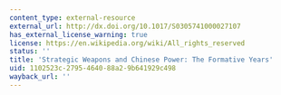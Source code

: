 ```yaml
---
content_type: external-resource
external_url: http://dx.doi.org/10.1017/S0305741000027107
has_external_license_warning: true
license: https://en.wikipedia.org/wiki/All_rights_reserved
status: ''
title: 'Strategic Weapons and Chinese Power: The Formative Years'
uid: 1102523c-2795-4640-88a2-9b641929c498
wayback_url: ''
---
```

